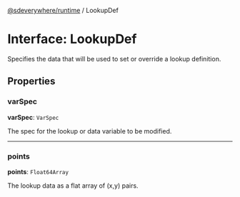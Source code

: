 [@sdeverywhere/runtime](../index.md) / LookupDef

# Interface: LookupDef

Specifies the data that will be used to set or override a lookup definition.

## Properties

### varSpec

 **varSpec**: `VarSpec`

The spec for the lookup or data variable to be modified.

___

### points

 **points**: `Float64Array`

The lookup data as a flat array of (x,y) pairs.
